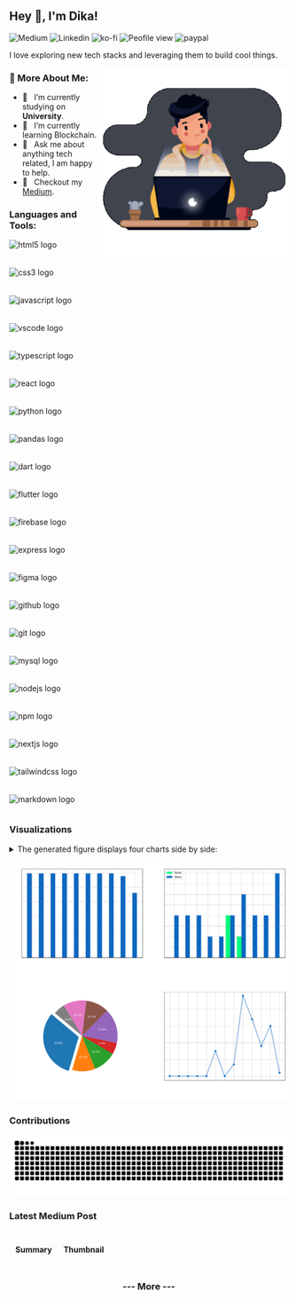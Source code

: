 <!-- <img src="https://komarev.com/ghpvc/?username=figuran04&label=Profile%20views&color=6e44ff&style=flat" alt="figuran04" align="right" /> -->

## Hey 👋, I'm Dika!

![Medium](https://img.shields.io/badge/Medium-black?style=for-the-badge&logo=medium&link=https%3A%2F%2Fmedium.com%2F%40dikaelsaputra)
![Linkedin](https://img.shields.io/badge/linkedin-0A66C2?style=for-the-badge&logo=linkedin&link=https%3A%2F%2Fwww.linkedin.com%2Fin%2Fdika-elsaputra-8a35462a7%2F)
![ko-fi](https://img.shields.io/static/v1?message=Ko-fi&logo=ko-fi&label=&color=F16061&logoColor=white&labelColor=&style=for-the-badge&link=https%3A%2F%2Fko-fi.com%2Fdikaelsaputra)
![Peofile view](https://komarev.com/ghpvc/?username=figuran04&color=0A66C2&style=for-the-badge&abbreviated=true)
![paypal](https://img.shields.io/static/v1?message=PayPal&logo=paypal&label=&color=00457C&logoColor=white&labelColor=&style=for-the-badge&link=https%3A%2F%2Fpaypal.me%2Ffiguran04)

I love exploring new tech stacks and leveraging them to build cool things. 

<img align="right" alt="GIF" src="https://raw.githubusercontent.com/figuran04/figuran04/main/profile.gif" width="345px"/>
  
### 🧐 More About Me:

- 🔭 &nbsp; I’m currently studying on **University**.
- 🌱 &nbsp; I’m currently learning Blockchain.
- 💬 &nbsp; Ask me about anything tech related, I am happy to help.
- 📝 &nbsp; Checkout my [Medium](#latest-medium-post).

### Languages and Tools:

<div align="left" style="display:flex; flex-wrap:wrap; gap:20px;">
  <img src="https://cdn.jsdelivr.net/gh/devicons/devicon/icons/html5/html5-original.svg" height="30" alt="html5 logo"  />
  <img src="https://cdn.jsdelivr.net/gh/devicons/devicon/icons/css3/css3-original.svg" height="30" alt="css3 logo"  />
  <img src="https://cdn.jsdelivr.net/gh/devicons/devicon/icons/javascript/javascript-original.svg" height="30" alt="javascript logo"  />
  <img src="https://cdn.jsdelivr.net/gh/devicons/devicon/icons/vscode/vscode-original.svg" height="30" alt="vscode logo"  />
  <img src="https://cdn.jsdelivr.net/gh/devicons/devicon/icons/typescript/typescript-original.svg" height="30" alt="typescript logo"  />
  <img src="https://cdn.jsdelivr.net/gh/devicons/devicon/icons/react/react-original.svg" height="30" alt="react logo"  />
  <img src="https://cdn.jsdelivr.net/gh/devicons/devicon/icons/python/python-original.svg" height="30" alt="python logo"  />
  <img src="https://cdn.jsdelivr.net/gh/devicons/devicon/icons/pandas/pandas-original.svg" height="30" alt="pandas logo"  />
  <img src="https://cdn.jsdelivr.net/gh/devicons/devicon/icons/dart/dart-original.svg" height="30" alt="dart logo"  />
  <img src="https://cdn.jsdelivr.net/gh/devicons/devicon/icons/flutter/flutter-original.svg" height="30" alt="flutter logo"  />
  <img src="https://cdn.jsdelivr.net/gh/devicons/devicon/icons/firebase/firebase-plain.svg" height="30" alt="firebase logo"  />
  <img src="https://cdn.jsdelivr.net/gh/devicons/devicon/icons/express/express-original.svg" height="30" alt="express logo"  />
  <img src="https://cdn.jsdelivr.net/gh/devicons/devicon/icons/figma/figma-original.svg" height="30" alt="figma logo"  />
  <img src="https://cdn.jsdelivr.net/gh/devicons/devicon/icons/github/github-original.svg" height="30" alt="github logo"  />
  <img src="https://cdn.jsdelivr.net/gh/devicons/devicon/icons/git/git-original.svg" height="30" alt="git logo"  />
  <img src="https://cdn.jsdelivr.net/gh/devicons/devicon/icons/mysql/mysql-original.svg" height="30" alt="mysql logo"  />
  <img src="https://cdn.jsdelivr.net/gh/devicons/devicon/icons/nodejs/nodejs-original.svg" height="30" alt="nodejs logo"  />
  <img src="https://cdn.jsdelivr.net/gh/devicons/devicon/icons/npm/npm-original-wordmark.svg" height="30" alt="npm logo"  />
  <img src="https://cdn.jsdelivr.net/gh/devicons/devicon/icons/nextjs/nextjs-original.svg" height="30" alt="nextjs logo"  />
  <img src="https://cdn.jsdelivr.net/gh/devicons/devicon/icons/tailwindcss/tailwindcss-original-wordmark.svg" height="30" alt="tailwindcss logo"  />
  <img src="https://cdn.jsdelivr.net/gh/devicons/devicon/icons/markdown/markdown-original.svg" height="30" alt="markdown logo"  />
</div>

### Visualizations

<details>
  <summary>The generated figure displays four charts side by side:</summary>
  
1. **Commits per Repository**: Shows the number of commits for each repository.
2. **Forks & Stars per Repository**: Compares the number of forks and stars for each repository.
3. **Top Languages**: A pie chart showing the distribution of the top programming languages used across all repositories.
4. **Commits per Month**: A line chart showing the number of commits over the past 12 months, up to the current month.

</details>

![GitHub Repository Statistics](github_stats.png)

### Contributions

![Snake animation](https://raw.githubusercontent.com/figuran04/figuran04/output/snake.svg)

### Latest Medium Post

<!--START_SECTION:medium-->

<div style="overflow-x:auto;">
<table style="width: 100%; border-collapse: collapse;">
  <tr>
    <th style="border: 1px solid white; padding: 10px;">Summary</th>
    <th style="border: 1px solid white; padding: 10px;">Thumbnail</th>
  </tr>
</table>
</div>

<!--END_SECTION:medium-->

<div align="center">
  <h3><a href="https://medium.com/@dikaelsaputra" target="_blank" style="text-decoration: none;">--- More ---</a></h3>
</div>

